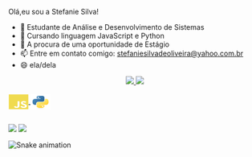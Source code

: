 Olá,eu sou a Stefanie Silva!

- 🔭 Estudante de Análise e Desenvolvimento de Sistemas
- 🌱 Cursando linguagem JavaScript e Python
- 🤔 A procura de uma oportunidade de Estágio 
- 📫 Entre em contato comigo: stefaniesilvadeoliveira@yahoo.com.br
- 😄 ela/dela

<div align="center">
  <a href="https://github.com/bonecahStefanie">
  <img height="180em" src="https://github-readme-stats.vercel.app/api?username=bonecahStefanie&show_icons=true&theme=radical&include_all_commits=true&count_private=true"/>
  <img height="180em" src="https://github-readme-stats.vercel.app/api/top-langs/?username=bonecahStefanie&layout=compact&langs_count=7&theme=radical"/>
</div>
  
  <div style="display: inline_block"><br>
  <img align="center" alt="Ste-Js" height="30" width="40" src="https://raw.githubusercontent.com/devicons/devicon/master/icons/javascript/javascript-plain.svg">
  <img align="center" alt="Ste-Python" height="30" width="40" src="https://raw.githubusercontent.com/devicons/devicon/master/icons/python/python-original.svg">
 
    
   ##
 
<div> 
  <a href="https://www.instagram.com/stefoliver__" target="_blank"><img src="https://img.shields.io/badge/-Instagram-%23E4405F?style=for-the-badge&logo=instagram&logoColor=white" target="_blank"></a>
  <a href="-https://www.linkedin.com/in/stefanie-silva-278597166" target="_blank"><img src="https://img.shields.io/badge/-LinkedIn-%230077B5?style=for-the-badge&logo=linkedin&logoColor=white" target="_blank"></a> 
 
  ![Snake animation](https://github.com/bonecahStefanie/bonecahStefanie/blob/output/github-contribution-grid-snake.svg)
 
</div>
   
